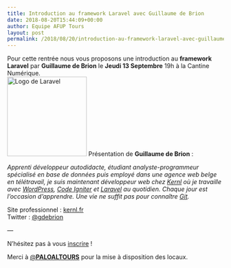 ```yaml
---
title: Introduction au framework Laravel avec Guillaume de Brion
date: 2018-08-20T15:44:09+00:00
author: Equipe AFUP Tours
layout: post
permalink: /2018/08/20/introduction-au-framework-laravel-avec-guillaume-de-brion/
---
```

Pour cette rentrée nous vous proposons une introduction au **framework Laravel** par **Guillaume de Brion** le **Jeudi 13 Septembre** 19h à la Cantine Numérique.  
<img class="aligncenter wp-image-47" title="laravel_logo" src="http://tours.afup.org/files/2018/08/laravel-300x300.jpg" alt="Logo de Laravel" width="185" height="185" srcset="https://tours.afup.org/files/2018/08/laravel-300x300.jpg 300w, https://tours.afup.org/files/2018/08/laravel-150x150.jpg 150w, https://tours.afup.org/files/2018/08/laravel.jpg 400w" sizes="(max-width: 185px) 100vw, 185px" /> Présentation de **Guillaume de Brion** :

_Apprenti développeur autodidacte, étudiant analyste-programmeur spécialisé en base de données puis employé dans une agence web belge en télétravail, je suis maintenant développeur web chez [Kernl](https://www.kernl.fr/) où je travaille avec [WordPress](https://fr.wordpress.org/), [Code Igniter](https://www.codeigniter.com/) et [Laravel](https://laravel.com/) au quotidien. Chaque jour est l&rsquo;occasion d&rsquo;apprendre. Une vie ne suffit pas pour connaître [Git](https://git-scm.com/)._

Site professionnel : [kernl.fr](https://www.kernl.fr/)  
Twitter : [@gdebrion](https://twitter.com/gdebrion?lang=fr)

&#8212;

N&rsquo;hésitez pas à vous [inscrire](https://www.meetup.com/fr-FR/afup-tours-php/events/253380444/) !

Merci à [<span class="username u-dir" dir="ltr">@<b class="u-linkComplex-target">PALOALTOURS</b></span>](https://twitter.com/PALOALTOURS) pour la mise à disposition des locaux.
